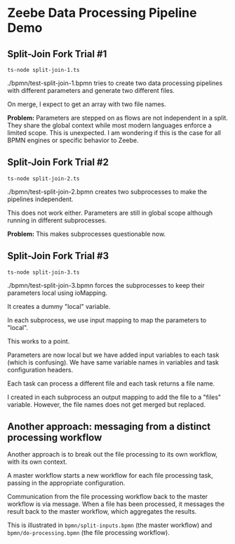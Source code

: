 # Zeebe Data Processing Pipeline Demo

## Split-Join Fork Trial #1

```
ts-node split-join-1.ts
```

./bpmn/test-split-join-1.bpmn tries to create two data processing pipelines with different parameters and generate two different files.

On merge, I expect to get an array with two file names.

**Problem:** Parameters are stepped on as flows are not independent in a split. They share the global context while most modern languages enforce a limited scope. This is unexpected. I am wondering if this is the case for all BPMN engines or specific behavior to Zeebe.

## Split-Join Fork Trial #2

```
ts-node split-join-2.ts
```

./bpmn/test-split-join-2.bpmn creates two subprocesses to make the pipelines independent.

This does not work either. Parameters are still in global scope although running in different subprocesses.

**Problem:** This makes subprocesses questionable now.

## Split-Join Fork Trial #3

```
ts-node split-join-3.ts
```

./bpmn/test-split-join-3.bpmn forces the subprocesses to keep their parameters local using ioMapping.

It creates a dummy "local" variable.

In each subprocess, we use input mapping to map the parameters to "local".

This works to a point.

Parameters are now local but we have added input variables to each task (which is confusing). We have same variable names in variables and task configuration headers.

Each task can process a different file and each task returns a file name.

I created in each subprocess an output mapping to add the file to a "files" variable.
However, the file names does not get merged but replaced.

## Another approach: messaging from a distinct processing workflow

Another approach is to break out the file processing to its own workflow, with its own context.

A master workflow starts a new workflow for each file processing task, passing in the appropriate configuration.

Communication from the file processing workflow back to the master workflow is via message. When a file has been processed, it messages the result back to the master workflow, which aggregates the results.

This is illustrated in `bpmn/split-inputs.bpmn` (the master workflow) and `bpmn/do-processing.bpmn` (the file processing workflow).

